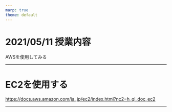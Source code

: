 ```yaml
---
marp: true
theme: default
---
```

# 2021/05/11 授業内容

AWSを使用してみる

---
# EC2を使用する

https://docs.aws.amazon.com/ja_jp/ec2/index.html?nc2=h_ql_doc_ec2

---
